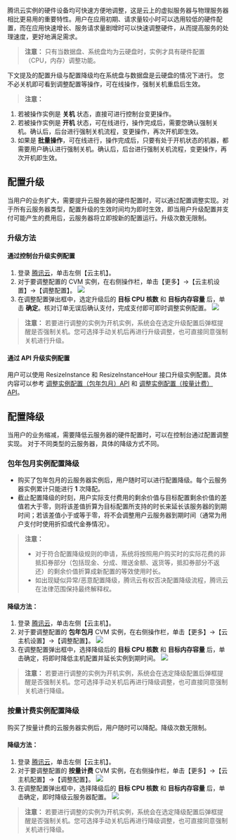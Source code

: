 
腾讯云实例的硬件设备均可快速方便地调整，这是云上的虚拟服务器与物理服务器相比更易用的重要特性。用户在应用初期、请求量较小时可以选用较低的硬件配置，而在应用快速增长、服务请求量剧增时可以快速调整硬件，从而提高服务的处理速度，更好地满足需求。

>**注意：**
>只有当数据盘、系统盘均为云硬盘时，实例才具有硬件配置（CPU，内存）调整功能。

下文提及的配置升级与配置降级均在系统盘与数据盘是云硬盘的情况下进行。
您不必关机即可看到调整配置等操作，可在线操作，强制关机重启后生效。
>**注意：**
1.	若被操作实例是 **关机** 状态，直接可进行控制台变更操作。
2.	若被操作实例是 **开机** 状态，可在线进行，操作完成后，需要您确认强制关机。确认后，后台进行强制关机流程，变更操作，再次开机即生效。
3.	如果是 **批量操作**，可在线进行，操作完成后，只要有处于开机状态的机器，都需要用户确认进行强制关机。确认后，后台进行强制关机流程，变更操作，再次开机即生效。

 ## 配置升级
当用户的业务扩大，需要提升云服务器的硬件配置时，可以通过配置调整实现。对于所有云服务器类型，配置升级的生效时间均为即时生效，即当用户升级配置并支付可能产生的费用后，云服务器将立即按新的配置运行。升级次数无限制。
### 升级方法
#### 通过控制台升级实例配置
1. 登录 [腾讯云](https://console.cloud.tencent.com/cvm/overview)，单击左侧【云主机】。
2. 对于要调整配置的 CVM 实例，在右侧操作栏，单击【更多】->【云主机设置】->【调整配置】。
   ![](//mc.qcloudimg.com/static/img/2cf36c88b498d6e1a0f79141c0bc9ded/image.png)
3. 在调整配置弹出框中，选定升级后的 **目标 CPU 核数** 和 **目标内存容量** 后，单击 **确定**。核对订单无误后确认支付，完成支付即可即时调整实例配置。
 ![](https://mc.qcloudimg.com/static/img/a38af52306c38ab709b974432bb24895/7.png)
 
 >**注意：**
 >若要进行调整的实例为开机实例，系统会在选定升级配置后弹框提醒是否强制关机。您可选择手动关机后再进行升级调整，也可直接同意强制关机进行升级。


#### 通过 API 升级实例配置
用户可以使用 ResizeInstance 和 ResizeInstanceHour 接口升级实例配置。具体内容可以参考 [调整实例配置（包年包月）API](https://cloud.tencent.com/doc/api/229/1306) 和 [调整实例配置（按量计费） API](https://cloud.tencent.com/doc/api/229/1306)。

 ## 配置降级
当用户的业务缩减，需要降低云服务器的硬件配置时，可以在控制台通过配置调整实现。
对于不同类型的云服务器，具体的降级方式不同。

### 包年包月实例配置降级

- 购买了包年包月的云服务器实例后，用户随时可以进行配置降级。每个云服务器实例累计只能进行 **1** 次降配。
- 截止配置降级的时刻，用户实际支付费用的剩余价值与目标配置剩余价值的差值若大于零，则将该差值折算为目标配置所支持的时长来延长该服务器的到期时间；若该差值小于或等于零，将不会调整用户云服务器到期时间（通常为用户支付时使用折扣或代金券情况）。

>**注意：**
>- 对于符合配置降级规则的申请，系统将按照用户购买时的实际花费的非抵扣券部分（包括现金、分成、赠送金额、返货等，抵扣券部分不返还）的剩余价值折算成新配置的等效使用时长。 
>- 如出现疑似异常/恶意配置降级，腾讯云有权否决配置降级流程，腾讯云在法律范围保持最终解释权。 

#### 降级方法：
1. 登录 [腾讯云](https://console.cloud.tencent.com/cvm/overview)，单击左侧【云主机】。
2. 对于要调整配置的 **包年包月** CVM 实例，在右侧操作栏，单击【更多】->【云主机设置】->【调整配置】。 
    ![](//mc.qcloudimg.com/static/img/721ba1d6da68f07d1ba63a3065626e77/image.png)
3. 在调整配置弹出框中，选择降级后的 **目标 CPU 核数** 和 **目标内存容量** 后，单击确定，将即时降低主机配置并延长实例到期时间。
 ![](https://mc.qcloudimg.com/static/img/29a1e2cad004e54d1ba3f9b6a9d61b91/9.png)
 >**注意：**
 >若要进行调整的实例为开机实例，系统会在选定降级配置后弹框提醒是否强制关机。您可选择手动关机后再进行降级调整，也可直接同意强制关机进行降级。


### 按量计费实例配置降级 

购买了按量计费的云服务器实例后，用户随时可以降配。降级次数无限制。
#### 降级方法：
1. 登录 [腾讯云](https://console.cloud.tencent.com/cvm/overview)，单击左侧【云主机】。
2. 对于要调整配置的 **按量计费** CVM 实例，在右侧操作栏，单击【更多】->【云主机配置】->【调整配置】。
   ![](//mc.qcloudimg.com/static/img/f4b8b92472a34a22f5a3df8ae8011f0d/image.png)
3. 在调整配置弹出框中，选择降级后的 **目标 CPU 核数** 和 **目标内存容量** 后，单击确定，即时降级云服务器配置。
   ![](https://mc.qcloudimg.com/static/img/2822c18d89c9e3aefda0dfce9c40b493/11.png)
  
>**注意：**
>若要进行调整的实例为开机实例，系统会在选定降级配置后弹框提醒是否强制关机。您可选择手动关机后再进行降级调整，也可直接同意强制关机进行降级。


